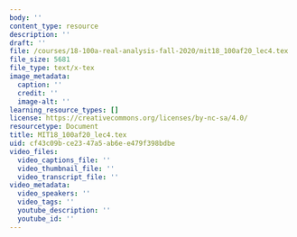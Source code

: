 ```yaml
---
body: ''
content_type: resource
description: ''
draft: ''
file: /courses/18-100a-real-analysis-fall-2020/mit18_100af20_lec4.tex
file_size: 5681
file_type: text/x-tex
image_metadata:
  caption: ''
  credit: ''
  image-alt: ''
learning_resource_types: []
license: https://creativecommons.org/licenses/by-nc-sa/4.0/
resourcetype: Document
title: MIT18_100af20_lec4.tex
uid: cf43c09b-ce23-47a5-ab6e-e479f398bdbe
video_files:
  video_captions_file: ''
  video_thumbnail_file: ''
  video_transcript_file: ''
video_metadata:
  video_speakers: ''
  video_tags: ''
  youtube_description: ''
  youtube_id: ''
---
```

